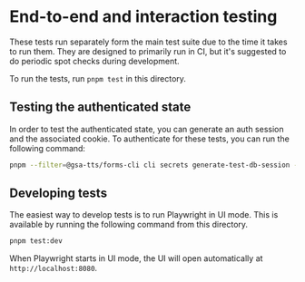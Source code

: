 # End-to-end and interaction testing

These tests run separately form the main test suite due to the time it takes to run them. They are designed to primarily run in CI, but it's suggested to do periodic spot checks during development.

To run the tests, run `pnpm test` in this directory.

## Testing the authenticated state
In order to test the authenticated state, you can generate an auth session and the associated cookie. To authenticate for these tests, you can run the following command:

```bash
pnpm --filter=@gsa-tts/forms-cli cli secrets generate-test-db-session -p ../../packages/server/src/main.db -o ../../e2e/.env
```

## Developing tests
The easiest way to develop tests is to run Playwright in UI mode. This is available by running the following command from this directory.

```bash
pnpm test:dev
```

When Playwright starts in UI mode, the UI will open automatically at `http://localhost:8080`.